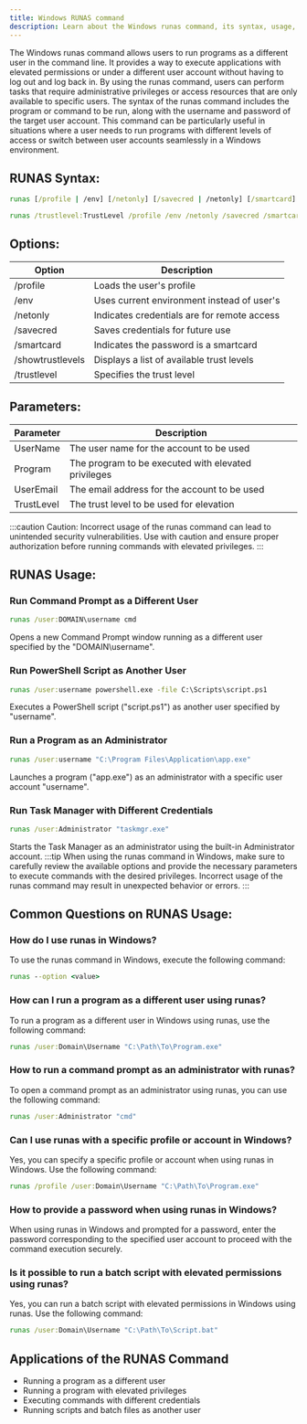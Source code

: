 ```yaml
---
title: Windows RUNAS command
description: Learn about the Windows runas command, its syntax, usage, and options to run programs as a different user in the command line.
---
```


The Windows runas command allows users to run programs as a different user in the command line. It provides a way to execute applications with elevated permissions or under a different user account without having to log out and log back in. By using the runas command, users can perform tasks that require administrative privileges or access resources that are only available to specific users. The syntax of the runas command includes the program or command to be run, along with the username and password of the target user account. This command can be particularly useful in situations where a user needs to run programs with different levels of access or switch between user accounts seamlessly in a Windows environment.
## RUNAS Syntax:
```cmd
runas [/profile | /env] [/netonly] [/savecred | /netonly] [/smartcard] [/showtrustlevels] [/trustlevel] /user:UserName Program

runas /trustlevel:TrustLevel /profile /env /netonly /savecred /smartcard /showtrustlevels /user:UserEmail Program


```
## Options:
| Option          | Description                                     |
|-----------------|-------------------------------------------------|
| /profile        | Loads the user's profile                        |
| /env            | Uses current environment instead of user's      |
| /netonly        | Indicates credentials are for remote access     |
| /savecred       | Saves credentials for future use                |
| /smartcard      | Indicates the password is a smartcard           |
| /showtrustlevels| Displays a list of available trust levels       |
| /trustlevel     | Specifies the trust level                       |

## Parameters:
| Parameter   | Description                                     |
|-------------|-------------------------------------------------|
| UserName    | The user name for the account to be used         |
| Program     | The program to be executed with elevated privileges |
| UserEmail   | The email address for the account to be used     |
| TrustLevel  | The trust level to be used for elevation         |

:::caution
Caution: Incorrect usage of the runas command can lead to unintended security vulnerabilities. Use with caution and ensure proper authorization before running commands with elevated privileges.
:::
## RUNAS Usage:
### Run Command Prompt as a Different User
```cmd
runas /user:DOMAIN\username cmd
```
Opens a new Command Prompt window running as a different user specified by the "DOMAIN\username".

### Run PowerShell Script as Another User
```cmd
runas /user:username powershell.exe -file C:\Scripts\script.ps1
```
Executes a PowerShell script ("script.ps1") as another user specified by "username".

### Run a Program as an Administrator
```cmd
runas /user:username "C:\Program Files\Application\app.exe"
```
Launches a program ("app.exe") as an administrator with a specific user account "username".

### Run Task Manager with Different Credentials
```cmd
runas /user:Administrator "taskmgr.exe"
```
Starts the Task Manager as an administrator using the built-in Administrator account.
:::tip
When using the runas command in Windows, make sure to carefully review the available options and provide the necessary parameters to execute commands with the desired privileges. Incorrect usage of the runas command may result in unexpected behavior or errors.
:::

## Common Questions on RUNAS Usage:
### How do I use runas in Windows?
To use the runas command in Windows, execute the following command:
```cmd
runas --option <value>
```

### How can I run a program as a different user using runas?
To run a program as a different user in Windows using runas, use the following command:
```cmd
runas /user:Domain\Username "C:\Path\To\Program.exe"
```

### How to run a command prompt as an administrator with runas?
To open a command prompt as an administrator using runas, you can use the following command:
```cmd
runas /user:Administrator "cmd"
```

### Can I use runas with a specific profile or account in Windows?
Yes, you can specify a specific profile or account when using runas in Windows. Use the following command:
```cmd
runas /profile /user:Domain\Username "C:\Path\To\Program.exe"
```

### How to provide a password when using runas in Windows?
When using runas in Windows and prompted for a password, enter the password corresponding to the specified user account to proceed with the command execution securely.

### Is it possible to run a batch script with elevated permissions using runas?
Yes, you can run a batch script with elevated permissions in Windows using runas. Use the following command:
```cmd
runas /user:Domain\Username "C:\Path\To\Script.bat"
```

## Applications of the RUNAS Command

- Running a program as a different user
- Running a program with elevated privileges
- Executing commands with different credentials
- Running scripts and batch files as another user